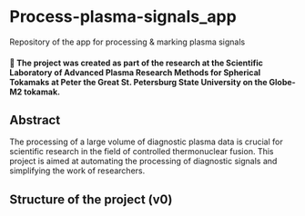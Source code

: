 # Process-plasma-signals_app
Repository of the app for processing &amp; marking plasma signals

#### 🌱 The project was created as part of the research at the Scientific Laboratory of Advanced Plasma Research Methods for Spherical Tokamaks at Peter the Great St. Petersburg State University on the Globe-M2 tokamak.

## Abstract

The processing of a large volume of diagnostic plasma data is crucial for scientific research in the field of controlled thermonuclear fusion. 
This project is aimed at automating the processing of diagnostic signals and simplifying the work of researchers.

## Structure of the project (v0)
